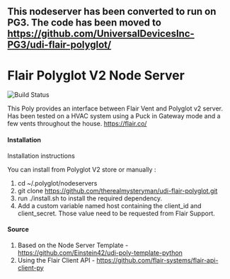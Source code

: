 ## This nodeserver has been converted to run on PG3. The code has been moved to https://github.com/UniversalDevicesInc-PG3/udi-flair-polyglot/

# Flair Polyglot V2 Node Server

![Build Status](https://travis-ci.org/therealmysteryman/udi-flair-polyglot.svg?branch=master)

This Poly provides an interface between Flair Vent and Polyglot v2 server. Has been tested on a HVAC system using a Puck in Gateway mode and a few vents throughout the house. https://flair.co/

#### Installation

Installation instructions

You can install from Polyglot V2 store or manually : 

1. cd ~/.polyglot/nodeservers
2. git clone https://github.com/therealmysteryman/udi-flair-polyglot.git
3. run ./install.sh to install the required dependency.
4. Add a custom variable named host containing the client_id and client_secret. Those value need to be requested from Flair Support.

#### Source

1. Based on the Node Server Template - https://github.com/Einstein42/udi-poly-template-python
2. Using the Flair Client API - https://github.com/flair-systems/flair-api-client-py
